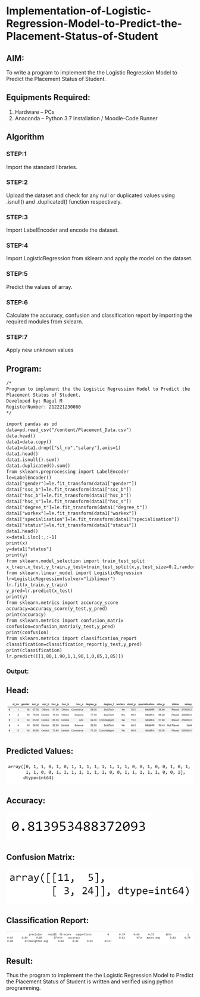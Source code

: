 # Implementation-of-Logistic-Regression-Model-to-Predict-the-Placement-Status-of-Student

## AIM:
To write a program to implement the the Logistic Regression Model to Predict the Placement Status of Student.

## Equipments Required:
1. Hardware – PCs
2. Anaconda – Python 3.7 Installation / Moodle-Code Runner

## Algorithm
### STEP:1
 Import the standard libraries.
 ### STEP:2
 Upload the dataset and check for any null or duplicated values using .isnull() and .duplicated() function respectively.
 ### STEP:3
 Import LabelEncoder and encode the dataset.
 ### STEP:4
 Import LogisticRegression from sklearn and apply the model on the dataset.
 ### STEP:5
 Predict the values of array.
 ### STEP:6
Calculate the accuracy, confusion and classification report by importing the required modules from sklearn.
### STEP:7
Apply new unknown values
## Program:
```
/*
Program to implement the the Logistic Regression Model to Predict the Placement Status of Student.
Developed by: Ragul M
RegisterNumber: 212221230080 
*/
```
~~~
import pandas as pd
data=pd.read_csv("/content/Placement_Data.csv")
data.head()
data1=data.copy()
data1=data1.drop(["sl_no","salary"],axis=1)
data1.head()
data1.isnull().sum()
data1.duplicated().sum()
from sklearn.preprocessing import LabelEncoder
le=LabelEncoder()
data1["gender"]=le.fit_transform(data1["gender"])
data1["ssc_b"]=le.fit_transform(data1["ssc_b"])
data1["hsc_b"]=le.fit_transform(data1["hsc_b"])
data1["hsc_s"]=le.fit_transform(data1["hsc_s"])
data1["degree_t"]=le.fit_transform(data1["degree_t"])
data1["workex"]=le.fit_transform(data1["workex"])
data1["specialisation"]=le.fit_transform(data1["specialisation"])
data1["status"]=le.fit_transform(data1["status"])
data1.head()
x=data1.iloc[:,:-1]
print(x)
y=data1["status"]
print(y)
from sklearn.model_selection import train_test_split
x_train,x_test,y_train,y_test=train_test_split(x,y,test_size=0.2,random_state=0)
from sklearn.linear_model import LogisticRegression
lr=LogisticRegression(solver="liblinear")
lr.fit(x_train,y_train)
y_pred=lr.predict(x_test)
print(y)
from sklearn.metrics import accuracy_score
accuracy=accuracy_score(y_test,y_pred)
print(accuracy)
from sklearn.metrics import confusion_matrix
confusion=confusion_matrix(y_test,y_pred)
print(confusion)
from sklearn.metrics import classification_report
classification=classification_report(y_test,y_pred)
print(classification)
lr.predict([[1,80,1,90,1,1,90,1,0,85,1,85]])
~~~
### Output:
## Head:
![pic 1](https://github.com/ragulmani936/Implementation-of-Logistic-Regression-Model-to-Predict-the-Placement-Status-of-Student/blob/main/pic%201.png)
## Predicted Values:
![pic 2](https://github.com/ragulmani936/Implementation-of-Logistic-Regression-Model-to-Predict-the-Placement-Status-of-Student/blob/main/pic%202.png)
## Accuracy:
![pic 3](https://github.com/ragulmani936/Implementation-of-Logistic-Regression-Model-to-Predict-the-Placement-Status-of-Student/blob/main/pic%203.png)
## Confusion Matrix:
![pic 4](https://github.com/ragulmani936/Implementation-of-Logistic-Regression-Model-to-Predict-the-Placement-Status-of-Student/blob/main/pic%204.png)
## Classification Report:
![pic 5](https://github.com/ragulmani936/Implementation-of-Logistic-Regression-Model-to-Predict-the-Placement-Status-of-Student/blob/main/pic%205.png)
##  Result:
Thus the program to implement the the Logistic Regression Model to Predict the Placement Status of Student is written and verified using python programming.
